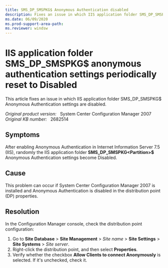 ```yaml
---
title: SMS_DP_SMSPKG$ Anonymous Authentication disabled
description: Fixes an issue in which IIS application folder SMS_DP_SMSPKG$ Anonymous Authentication settings are disabled.
ms.date: 06/09/2020
ms.prod-support-area-path:
ms.reviewer: windsw
---
```

# IIS application folder SMS_DP_SMSPKG$ anonymous authentication settings periodically reset to Disabled

This article fixes an issue in which IIS application folder SMS_DP_SMSPKG$ Anonymous Authentication settings are disabled.

_Original product version:_ &nbsp; System Center Configuration Manager 2007  
_Original KB number:_ &nbsp; 2682514

## Symptoms

After enabling Anonymous Authentication in Internet Information Server 7.5 (IIS), randomly the IIS application folder **SMS_DP_SMSPKG\<Partition>$** Anonymous Authentication settings become Disabled.

## Cause

This problem can occur if System Center Configuration Manager 2007 is installed and Anonymous Authentication is disabled in the distribution point (DP) properties.

## Resolution

In the Configuration Manager console, check the distribution point configuration:

1. Go to **Site Database** > **Site Management** > *Site name* > **Site Settings** > **Site Systems** > *Site server*.
2. Right-click the distribution point, and then select **Properties**.
3. Verify whether the checkbox **Allow Clients to connect Anonymously** is selected. If it's unchecked, check it.
